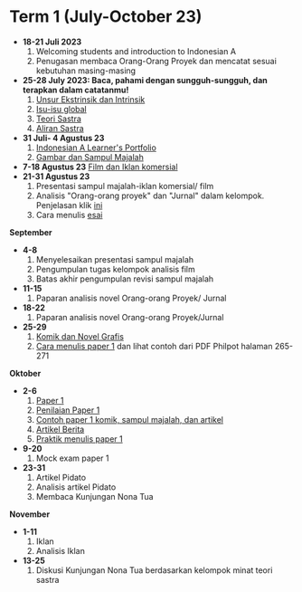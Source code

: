 # Term 1 (July-October 23)

- <b>18-21 Juli 2023</b>
  1. Welcoming students and introduction to Indonesian A
  2. Penugasan membaca Orang-Orang Proyek dan mencatat sesuai kebutuhan masing-masing
- <b>25-28 July 2023: Baca, pahami dengan sungguh-sungguh, dan terapkan dalam catatanmu!</b>
  1. [Unsur Ekstrinsik dan Intrinsik](..%2F..%2F.files%2FUnsur-unsur%20Ekstrinsik%20dan%20Intrinsik.pptx)
  2. [Isu-isu global](..%2F..%2F.files%2FISU-ISU%20GLOBAL.pptx)
  3. [Teori Sastra](..%2F..%2F.files%2FTEORI%20DALAM%20SASTRA.docx)
  4. [Aliran Sastra](..%2F..%2F.files%2FALIRAN%20SASTRA.docx)
- <b>31  Juli- 4 Agustus 23</b>
  1. [Indonesian A Learner's Portfolio](..%2F..%2F.files%2FLearner%27s%20Portfolio.pptx)
  2. [Gambar dan Sampul Majalah](..%2F..%2F.files%2FGambar%20dan%20Sampul%20Majalah.pptx)
- <b>7-18 Agustus 23</b>
[Film dan Iklan komersial](..%2F..%2F.files%2FFilm%20dan%20Iklan%20komersial.pptx)
- <b>21-31 Agustus 23</b>
  1. Presentasi sampul majalah-iklan komersial/ film
  2. Analisis "Orang-orang proyek" dan "Jurnal" dalam kelompok. Penjelasan klik [ini](..%2F..%2F.files%2FAnalisis%20Orang-Orang%20Proyek%20karya%20Ahmad%20Tohari.docx)
  3. Cara menulis [esai](..%2F..%2F.files%2FMenulis%20Esai.docx)

<b>September</b>
- <b>4-8</b>
  1. Menyelesaikan presentasi sampul majalah
  2. Pengumpulan tugas kelompok analisis film
  3. Batas akhir pengumpulan revisi sampul majalah
- <b>11-15</b>
  1. Paparan analisis novel Orang-orang Proyek/ Jurnal
- <b>18-22</b>
  1. Paparan analisis novel Orang-orang Proyek/Jurnal
- <b>25-29</b>
  1. [Komik dan Novel Grafis](..%2F..%2F.files%2FKomik%20%26%20%20Novel%20Grafis.pptx)
  2. [Cara menulis paper 1](..%2F..%2F.files%2FPaper%201.docx) dan lihat contoh dari PDF Philpot halaman 265-271

<b>Oktober</b>
- <b>2-6</b>
  1. [Paper 1](..%2F..%2F.files%2Fpaper%201/Paper%201%20Guided%20textual%20analysis.pptx)
  2. [Penilaian Paper 1](..%2F..%2F.files%2FPenilaian%20Paper%201.docx)
  3. [Contoh paper 1 komik, sampul majalah, dan artikel](..%2F..%2F.files%2Fpaper%201/Sampul%20Majalah%2C%20Komik%2C%20Artikel%20Berita)
  4. [Artikel Berita](..%2F..%2F.files%2FArtikel%20Berita.pptx)
  5. [Praktik menulis paper 1](..%2F..%2F.files%2Fpaper%201)
- <b>9-20</b>
  1. Mock exam paper 1
- <b>23-31</b>
  1. Artikel Pidato
  2. Analisis artikel Pidato
  3. Membaca Kunjungan Nona Tua

<b>November</b>
- <b>1-11</b>
  1. Iklan
  2. Analisis Iklan
- <b>13-25</b>
  1. Diskusi Kunjungan Nona Tua berdasarkan kelompok minat teori sastra
